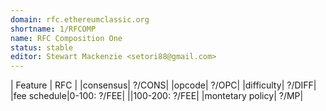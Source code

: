 ```yaml
---
domain: rfc.ethereumclassic.org
shortname: 1/RFCOMP
name: RFC Composition One
status: stable
editor: Stewart Mackenzie <setori88@gmail.com>
---
```


| Feature | RFC |
|consensus| ?/CONS|
|opcode| ?/OPC|
|difficulty| ?/DIFF|
|fee schedule|0-100: ?/FEE|
||100-200: ?/FEE|
|montetary policy| ?/MP|
